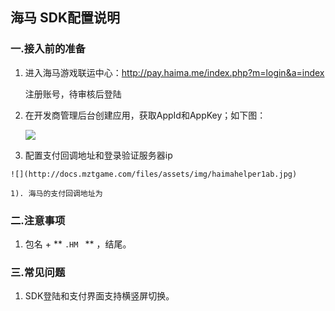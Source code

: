 ## 海马 SDK配置说明

 ###  一.接入前的准备

  1. 进入海马游戏联运中心：http://pay.haima.me/index.php?m=login&a=index

      注册账号，待审核后登陆

  2. 在开发商管理后台创建应用，获取AppId和AppKey；如下图：

     ![](http://docs.mztgame.com/files/assets/img/haimahelper1aa.png)

  3. 配置支付回调地址和登录验证服务器ip

    ![](http://docs.mztgame.com/files/assets/img/haimahelper1ab.jpg)

    1). 海马的支付回调地址为

### 二.注意事项

  1.  包名 +  ** `.HM ` ** ，结尾。

### 三.常见问题

   1. SDK登陆和支付界面支持横竖屏切换。
